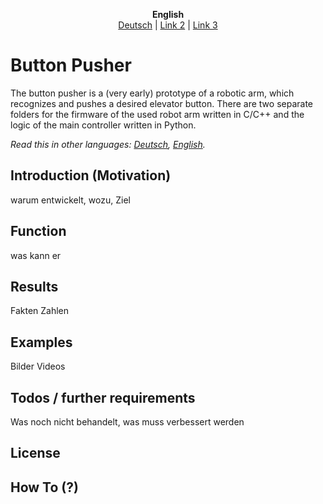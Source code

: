 <p align="center">
  <b>English</b><br>
  <a href="README_DE.md">Deutsch</a> |
  <a href="#">Link 2</a> |
  <a href="#">Link 3</a>
</p>

# Button Pusher
The button pusher is a (very early) prototype of a robotic arm, which recognizes and pushes a desired elevator button.
There are two separate folders for the firmware of the used robot arm written in C/C++ and the logic of the main controller written in Python.

*Read this in other languages: [Deutsch](README_DE.md), [English](README.md).*

## Introduction (Motivation)
warum entwickelt, wozu, Ziel

## Function
was kann er

## Results
Fakten Zahlen

## Examples
Bilder Videos

## Todos / further requirements
Was noch nicht behandelt, was muss verbessert werden

## License

## How To (?)



